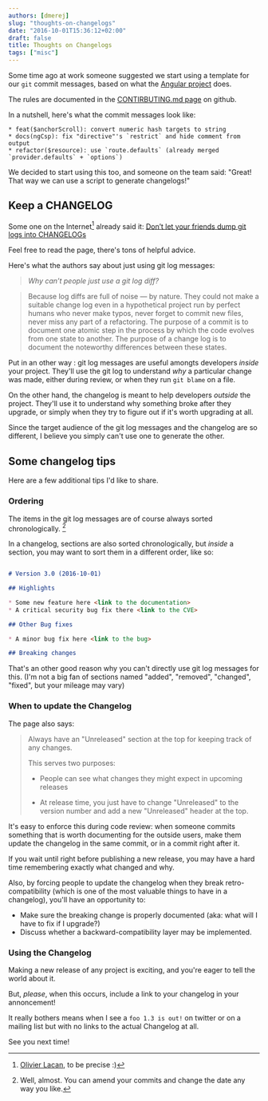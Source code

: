 ```yaml
---
authors: [dmerej]
slug: "thoughts-on-changelogs"
date: "2016-10-01T15:36:12+02:00"
draft: false
title: Thoughts on Changelogs
tags: ["misc"]
---
```


Some time ago at work someone suggested we start using a template for our `git`
commit messages, based on what the [Angular project](https://angularjs.org/) does.

The rules are documented in the [CONTIRBUTING.md page](
https://github.com/angular/angular.js/blob/master/CONTRIBUTING.md#commit-message-format)
on github.

In a nutshell, here's what the commit messages look like:

```text
* feat($anchorScroll): convert numeric hash targets to string
* docs(ngCsp): fix "directive"'s `restrict` and hide comment from output
* refactor($resource): use `route.defaults` (already merged `provider.defaults` + `options`)
```

We decided to start using this too, and someone on the team said:
"Great! That way we can use a script to generate changelogs!"

<!--more-->

## Keep a CHANGELOG

Some one on the Internet[^1] already said it:
[Don’t let your friends dump git logs into CHANGELOGs](
http://keepachangelog.com/en)

Feel free to read the page, there's tons of helpful advice.

Here's what the authors say about just using git log messages:

> _Why can’t people just use a git log diff?_

> Because log diffs are full of noise —  by nature. They could not make a
> suitable change log even in a hypothetical project run by perfect humans who
> never make typos, never forget to commit new files, never miss any part of a
> refactoring. The purpose of a commit is to document one atomic step in the
> process by which the code evolves from one state to another. The purpose of a
> change log is to document the noteworthy differences between these states.

Put in an other way : git log messages are useful amongts developers _inside_
your project. They'll use the git log to understand _why_ a particular change
was made, either during review, or when they run `git blame` on a file.

On the other hand, the changelog is meant to help developers _outside_ the
project. They'll use it to understand why something broke after they upgrade,
or simply when they try to figure out if it's worth upgrading at all.

Since the target audience of the git log messages and the changelog are so
different, I believe you simply can't use one to generate the other.

## Some changelog tips

Here are a few additional tips I'd like to share.

### Ordering

The items in the git log messages are of course always sorted chronologically.
[^2]

In a changelog, sections are also sorted chronologically, but
_inside_ a section, you may want to sort them in a different order, like so:

```markdown

# Version 3.0 (2016-10-01)

## Highlights

* Some new feature here <link to the documentation>
* A critical security bug fix there <link to the CVE>

## Other Bug fixes

* A minor bug fix here <link to the bug>

## Breaking changes

```

That's an other good reason why you can't directly use git log messages for this.
(I'm not a big fan of sections named "added", "removed", "changed", "fixed", but
your mileage may vary)

### When to update the Changelog

The page also says:

> Always have an "Unreleased" section at the top for keeping track of any
> changes.
>
> This serves two purposes:
>
> * People can see what changes they might expect in upcoming releases
>
> * At release time, you just have to change "Unreleased" to the version number and add
> a new "Unreleased" header at the top.

It's easy to enforce this during code review: when someone commits something
that is worth documenting for the outside users, make them update the changelog
in the same commit, or in a commit right after it.

If you wait until right before publishing a new release, you may have a hard
time remembering exactly what changed and why.

Also, by forcing people to update the changelog when they break
retro-compatibility (which is one of the most valuable things to have in a
changelog), you'll have an opportunity to:

* Make sure the breaking change is properly documented (aka: what will I have to
  fix if I upgrade?)
* Discuss whether a backward-compatibility layer may be implemented.

### Using the Changelog

Making a new release of any project is exciting, and you're eager to tell the
world about it.

But, *please*, when this occurs, include a link to your changelog in your
annoncement!

It really bothers means when I see a `foo 1.3 is out!` on twitter or on a
mailing list but with no links to the actual Changelog at all.

See you next time!

[^1]: [Olivier Lacan](http://olivierlacan.com/), to be precise :)
[^2]: Well, almost. You can amend your commits and change the date any way you like.
